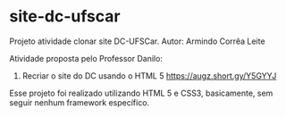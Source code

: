 # site-dc-ufscar
Projeto atividade clonar site DC-UFSCar.
Autor: Armindo Corrêa Leite


Atividade proposta pelo Professor Danilo:

1) Recriar o site do DC usando o HTML 5
https://augz.short.gy/Y5GYYJ

Esse projeto foi realizado utilizando HTML 5 e CSS3, basicamente, sem seguir nenhum framework específico.
